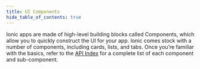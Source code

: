 ```yaml
---
title: UI Components
hide_table_of_contents: true
---
```


<head>
  <title>UI Components | User Interface Application Building Components</title>
  <meta
    name="description"
    content="Ionic Framework comes stock with a number of high-level UI components, including cards, lists, and tabs to quickly and easily build your app's user interface."
  />
  <style>{`
    :root {
      --doc-item-container-width: 60rem;
    }
  `}</style>
</head>

Ionic apps are made of high-level building blocks called Components, which allow you to quickly construct the UI for your app. Ionic comes stock with a number of components, including cards, lists, and tabs. Once you’re familiar with the basics, refer to the [API Index](api.md) for a complete list of each component and sub-component.
